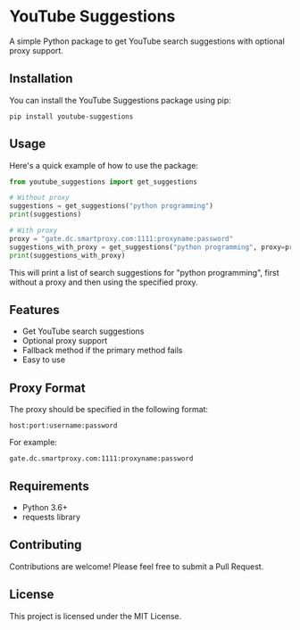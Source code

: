 # YouTube Suggestions

A simple Python package to get YouTube search suggestions with optional proxy support.

## Installation

You can install the YouTube Suggestions package using pip:

```
pip install youtube-suggestions
```

## Usage

Here's a quick example of how to use the package:

```python
from youtube_suggestions import get_suggestions

# Without proxy
suggestions = get_suggestions("python programming")
print(suggestions)

# With proxy
proxy = "gate.dc.smartproxy.com:1111:proxyname:password"
suggestions_with_proxy = get_suggestions("python programming", proxy=proxy)
print(suggestions_with_proxy)
```

This will print a list of search suggestions for "python programming", first without a proxy and then using the specified proxy.

## Features

- Get YouTube search suggestions
- Optional proxy support
- Fallback method if the primary method fails
- Easy to use

## Proxy Format

The proxy should be specified in the following format:

```
host:port:username:password
```

For example:

```
gate.dc.smartproxy.com:1111:proxyname:password
```

## Requirements

- Python 3.6+
- requests library

## Contributing

Contributions are welcome! Please feel free to submit a Pull Request.

## License

This project is licensed under the MIT License.
